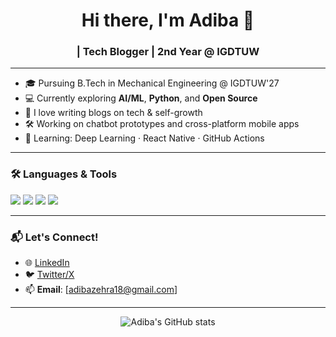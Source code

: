 <h1 align="center">Hi there, I'm Adiba 🌸</h1>
<h3 align="center"> | Tech Blogger | 2nd Year @ IGDTUW</h3>

---

- 🎓 Pursuing B.Tech in Mechanical Engineering @ IGDTUW'27  
- 💻 Currently exploring **AI/ML**, **Python**, and **Open Source**  
- 📝 I love writing blogs on tech & self-growth  
- 🛠️ Working on chatbot prototypes and cross-platform mobile apps  
- 🌱 Learning: Deep Learning · React Native · GitHub Actions

---

### 🛠️ Languages & Tools
<p align="left">
  <img src="https://img.shields.io/badge/Python-3776AB?style=for-the-badge&logo=python&logoColor=white"/>
  <img src="https://img.shields.io/badge/C++-00599C?style=for-the-badge&logo=cplusplus&logoColor=white"/>
  <img src="https://img.shields.io/badge/Figma-F24E1E?style=for-the-badge&logo=figma&logoColor=white"/>
  <img src="https://img.shields.io/badge/VSCode-007ACC?style=for-the-badge&logo=visual-studio-code&logoColor=white"/>
</p>

---

### 📬 Let's Connect!
- 🌐 [LinkedIn](https://www.linkedin.com/in/adibaz/)
- 🐦 [Twitter/X](https://x.com/zehra_adiba?s=11&t=_Ccav0dz8h61zpmKaQAZqQ)
- 📫 **Email**: [adibazehra18@gmail.com]

---

<p align="center">
  <img src="https://github-readme-stats.vercel.app/api?username=yourusername&show_icons=true&theme=radical" alt="Adiba's GitHub stats"/>
</p>
